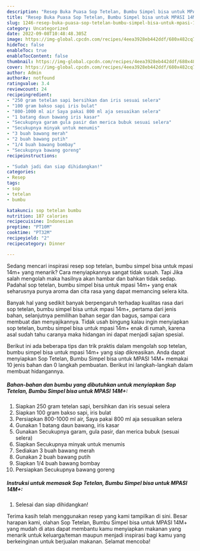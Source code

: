 ```yaml
---
description: "Resep Buka Puasa Sop Tetelan, Bumbu Simpel bisa untuk MPASI 14M+, Bisa Manjain Lidah"
title: "Resep Buka Puasa Sop Tetelan, Bumbu Simpel bisa untuk MPASI 14M+, Bisa Manjain Lidah"
slug: 1246-resep-buka-puasa-sop-tetelan-bumbu-simpel-bisa-untuk-mpasi-14m-bisa-manjain-lidah
category: Uncategorized
date: 2022-09-08T10:48:48.305Z
image: https://img-global.cpcdn.com/recipes/4eea3928eb442ddf/680x482cq70/sop-tetelan-bumbu-simpel-bisa-untuk-mpasi-14m-foto-resep-utama.jpg
hideToc: false
enableToc: true
enableTocContent: false
thumbnail: https://img-global.cpcdn.com/recipes/4eea3928eb442ddf/680x482cq70/sop-tetelan-bumbu-simpel-bisa-untuk-mpasi-14m-foto-resep-utama.jpg
cover: https://img-global.cpcdn.com/recipes/4eea3928eb442ddf/680x482cq70/sop-tetelan-bumbu-simpel-bisa-untuk-mpasi-14m-foto-resep-utama.jpg
author: Admin
authorAv: notfound
ratingvalue: 3.4
reviewcount: 24
recipeingredient:
- "250 gram tetelan sapi bersihkan dan iris sesuai selera"
- "100 gram bakso sapi iris bulat"
- "800-1000 ml air Saya pakai 800 ml aja sesuaikan selera"
- "1 batang daun bawang iris kasar"
- "Secukupnya garam gula pasir dan merica bubuk sesuai selera"
- "Secukupnya minyak untuk menumis"
- "3 buah bawang merah"
- "2 buah bawang putih"
- "1/4 buah bawang bombay"
- "Secukupnya bawang goreng"
recipeinstructions:

- "Sudah jadi dan siap dihidangkan!"
categories:
- Resep
tags:
- sop
- tetelan
- bumbu

katakunci: sop tetelan bumbu 
nutrition: 187 calories
recipecuisine: Indonesian
preptime: "PT10M"
cooktime: "PT32M"
recipeyield: "2"
recipecategory: Dinner

---
```



Sedang mencari inspirasi resep sop tetelan, bumbu simpel bisa untuk mpasi 14m+ yang menarik? Cara menyiapkannya sangat tidak susah. Tapi Jika salah mengolah maka hasilnya akan hambar dan bahkan tidak sedap. Padahal sop tetelan, bumbu simpel bisa untuk mpasi 14m+ yang enak seharusnya punya aroma dan cita rasa yang dapat memancing selera kita.


Banyak hal yang sedikit banyak berpengaruh terhadap kualitas rasa dari sop tetelan, bumbu simpel bisa untuk mpasi 14m+, pertama dari jenis bahan, selanjutnya pemilihan bahan segar dan bagus, sampai cara membuat dan menyajikannya. Tidak usah bingung kalau ingin menyiapkan sop tetelan, bumbu simpel bisa untuk mpasi 14m+ enak di rumah, karena asal sudah tahu caranya maka hidangan ini dapat menjadi sajian spesial.




Berikut ini ada beberapa tips dan trik praktis dalam mengolah sop tetelan, bumbu simpel bisa untuk mpasi 14m+ yang siap dikreasikan. Anda dapat menyiapkan Sop Tetelan, Bumbu Simpel bisa untuk MPASI 14M+ memakai 10 jenis bahan dan 0 langkah pembuatan. Berikut ini langkah-langkah dalam membuat hidangannya.

<!--inarticleads1-->

##### Bahan-bahan dan bumbu yang dibutuhkan untuk menyiapkan Sop Tetelan, Bumbu Simpel bisa untuk MPASI 14M+:

1. Siapkan 250 gram tetelan sapi, bersihkan dan iris sesuai selera
1. Siapkan 100 gram bakso sapi, iris bulat
1. Persiapkan 800-1000 ml air, Saya pakai 800 ml aja sesuaikan selera
1. Gunakan 1 batang daun bawang, iris kasar
1. Gunakan Secukupnya garam, gula pasir, dan merica bubuk (sesuai selera)
1. Siapkan Secukupnya minyak untuk menumis
1. Sediakan 3 buah bawang merah
1. Gunakan 2 buah bawang putih
1. Siapkan 1/4 buah bawang bombay
1. Persiapkan Secukupnya bawang goreng




<!--inarticleads2-->

##### Instruksi untuk memasak Sop Tetelan, Bumbu Simpel bisa untuk MPASI 14M+:


1. Selesai dan siap dihidangkan!



Terima kasih telah menggunakan resep yang kami tampilkan di sini. Besar harapan kami, olahan Sop Tetelan, Bumbu Simpel bisa untuk MPASI 14M+ yang mudah di atas dapat membantu kamu menyiapkan makanan yang menarik untuk keluarga/teman maupun menjadi inspirasi bagi kamu yang berkeinginan untuk berjualan makanan. Selamat mencoba!

